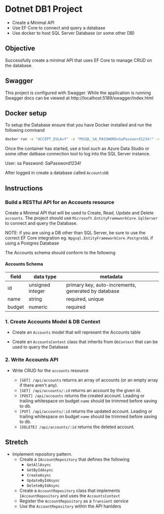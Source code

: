 # Dotnet DB1 Project

- Create a Minimal API
- Use EF Core to connect and query a database
- Use docker to host SQL Server Database (or some other DB)

## Objective

Successfully create a minimal API that uses EF Core to manage CRUD on the database.

## Swagger

This project is configured with Swagger. While the application is running Swagger docs can be viewed at
http://localhost:5189/swagger/index.html

## Docker setup

To setup the Database ensure that you have Docker installed and run the following command
```sh
docker run -e "ACCEPT_EULA=Y" -e "MSSQL_SA_PASSWORD=SaPassword1234!" -e "MSSQL_PID=Express" -p 1433:1433 -d mcr.microsoft.com/mssql/server:2019-latest
```

Once the container has started, use a tool such as Azure Data Studio or some other datbase connection tool to log into the SQL Server instance.

User: sa
Password: SaPassword1234!

After logged in create a database called `AccountsDB`

## Instructions

### Build a RESTful API for an Accounts resource

Create a Minimal API that will be used to Create, Read, Update and Delete `accounts`. The project should use
`Microsoft.EntityFrameworkCore.SqlServer` to connect and query the Database.

NOTE: if you are using a DB other than SQL Server, be sure to use the correct EF Core integration eg. `Npgsql.EntityFrameworkCore.PostgreSQL`
if using a Postgres Database

The Accounts schema should conform to the following

#### Accounts Schema

| field  | data type        | metadata                                            |
| ------ | ---------------- | --------------------------------------------------- |
| id     | unsigned integer | primary key, auto-increments, generated by database |
| name   | string           | required, unique                                    |
| budget | numeric          | required                                            |


### 1. Create Accounts Model & DB Context

- Create an `Accounts` model that will represent the Accounts table

- Create an `AccountsContext` class that inherits from `DbContext` that can be used to query the Database

### 2. Write Accounts API

- Write CRUD for the `accounts` resource

  - `[GET] /api/accounts` returns an array of accounts (or an empty array if there aren't any).
  - `[GET] /api/accounts/:id` returns an account by the given id.
  - `[POST] /api/accounts` returns the created account. Leading or trailing whitespace on budget `name` should be trimmed before saving to db.
  - `[PUT] /api/accounts/:id` returns the updated account. Leading or trailing whitespace on budget `name` should be trimmed before saving to db.
  - `[DELETE] /api/accounts/:id` returns the deleted account.

## Stretch

- Implement repository pattern.  
  - Create a `IAccountRepository` that defines the following
    - `GetAllAsync`
    - `GetByIdAsync`
    - `CreateAsync`
    - `UpdateByIdAsync`
    - `DeleteByIdAsync`
  - Create a `AccountRepository` class that implements `IAccountRepository` and uses the `AccountsContext`
  - Register the `AccountRepository` as a `Transient` service
  - Use the `AccountRepository` within the API hanlders
